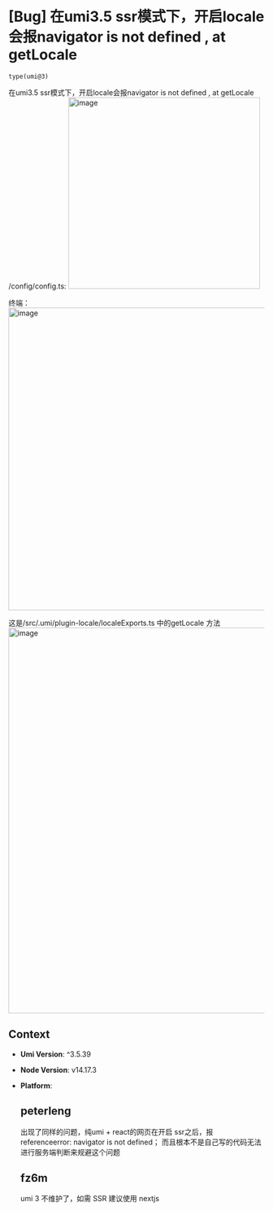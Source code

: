 # [Bug] 在umi3.5 ssr模式下，开启locale会报navigator is not defined , at getLocale

`type(umi@3)`

在umi3.5 ssr模式下，开启locale会报navigator is not defined , at getLocale
/config/config.ts:
<img width="377" alt="image" src="https://user-images.githubusercontent.com/55875049/231080844-1fbefd17-303e-4821-acbe-1e6a59183078.png">

终端：
<img width="596" alt="image" src="https://user-images.githubusercontent.com/55875049/231076432-6b5faba7-7e33-4aeb-8730-9a3a0c52b93e.png">

这是/src/.umi/plugin-locale/localeExports.ts 中的getLocale 方法
<img width="759" alt="image" src="https://user-images.githubusercontent.com/55875049/231076686-93e9cac7-8b10-4e7f-b9d3-950e7b735cd9.png">

## Context

- **Umi Version**: ^3.5.39
- **Node Version**: v14.17.3
- **Platform**:

  ## peterleng

  出现了同样的问题，纯umi + react的网页在开启 ssr之后，报 referenceerror: navigator is not defined； 而且根本不是自己写的代码无法进行服务端判断来规避这个问题

  ## fz6m

  umi 3 不维护了，如需 SSR 建议使用 nextjs
